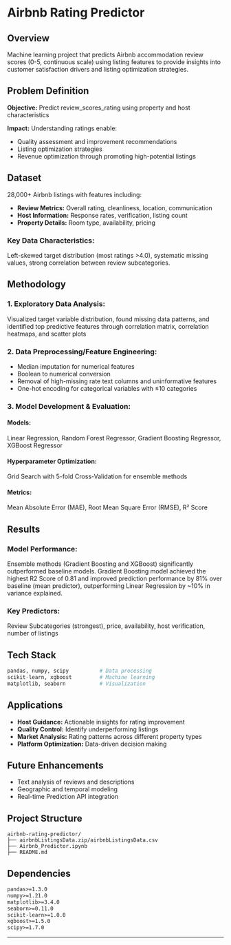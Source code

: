 # Airbnb Rating Predictor

## Overview

Machine learning project that predicts Airbnb accommodation review scores (0-5, continuous scale) using listing features to provide insights into customer satisfaction drivers and listing optimization strategies.

## Problem Definition

**Objective:** Predict review_scores_rating using property and host characteristics

**Impact:** Understanding ratings enable:
- Quality assessment and improvement recommendations
- Listing optimization strategies
- Revenue optimization through promoting high-potential listings

## Dataset

28,000+ Airbnb listings with features including:

- **Review Metrics:** Overall rating, cleanliness, location, communication
- **Host Information:** Response rates, verification, listing count
- **Property Details:** Room type, availability, pricing

### Key Data Characteristics: 
Left-skewed target distribution (most ratings >4.0), systematic missing values, strong correlation between review subcategories.

## Methodology

### 1. Exploratory Data Analysis:
Visualized target variable distribution, found missing data patterns, and identified top predictive features through correlation matrix, correlation heatmaps, and scatter plots

### 2. Data Preprocessing/Feature Engineering:
- Median imputation for numerical features
- Boolean to numerical conversion
- Removal of high-missing rate text columns and uninformative features
- One-hot encoding for categorical variables with ≤10 categories

### 3. Model Development & Evaluation:

#### Models: 
Linear Regression, Random Forest Regressor, Gradient Boosting Regressor, XGBoost Regressor

#### Hyperparameter Optimization:
Grid Search with 5-fold Cross-Validation for ensemble methods

#### Metrics: 
Mean Absolute Error (MAE), Root Mean Square Error (RMSE), R² Score

## Results

### Model Performance:
Ensemble methods (Gradient Boosting and XGBoost) significantly outperformed baseline models. Gradient Boosting model achieved the highest R2 Score of 0.81 and improved prediction performance by 81% over baseline (mean predictor), outperforming Linear Regression by ~10% in variance explained.

### Key Predictors: 
Review Subcategories (strongest), price, availability, host verification, number of listings

## Tech Stack
```python
pandas, numpy, scipy          # Data processing
scikit-learn, xgboost         # Machine learning
matplotlib, seaborn           # Visualization
```

## Applications
- **Host Guidance:** Actionable insights for rating improvement
- **Quality Control:** Identify underperforming listings
- **Market Analysis:** Rating patterns across different property types
- **Platform Optimization:** Data-driven decision making

## Future Enhancements
- Text analysis of reviews and descriptions
- Geographic and temporal modeling
- Real-time Prediction API integration

## Project Structure

```
airbnb-rating-predictor/
├── airbnbListingsData.zip/airbnbListingsData.csv
├── Airbnb_Predictor.ipynb
├── README.md
```
## Dependencies

```txt
pandas>=1.3.0
numpy>=1.21.0
matplotlib>=3.4.0
seaborn>=0.11.0
scikit-learn>=1.0.0
xgboost>=1.5.0
scipy>=1.7.0
```
---
